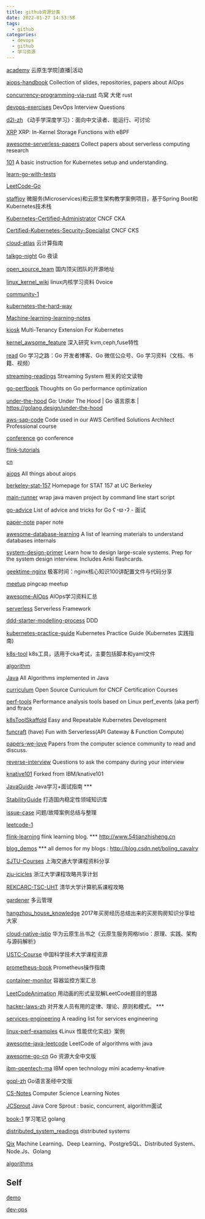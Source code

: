 ```yaml
---
title: github资源分类
date: 2022-01-27 14:53:58
tags:
  - github
categories:
  - devops
  - github
  - 学习资源
---
```


<p></p>
<!-- more -->

[academy](https://github.com/www6v/academy)  云原生学院|直播|活动



[aiops-handbook](https://github.com/www6v/aiops-handbook)  Collection of slides, repositories, papers about AIOps



[concurrency-programming-via-rust](https://github.com/www6v/concurrency-programming-via-rust)  鸟窝 大佬 rust        



[devops-exercises](https://github.com/www6v/devops-exercises) DevOps Interview Questions



[d2l-zh](https://github.com/www6v/d2l-zh)  《动手学深度学习》：面向中文读者、能运行、可讨论





[XRP](https://github.com/www6v/XRP)    XRP: In-Kernel Storage Functions with eBPF        



[awesome-serverless-papers](https://github.com/www6v/awesome-serverless-papers)  Collect papers about serverless computing research        



[101](https://github.com/www6v/101)   A basic instruction for Kubernetes setup and understanding. 



   

[learn-go-with-tests](https://github.com/www6v/learn-go-with-tests)



[LeetCode-Go](https://github.com/www6v/LeetCode-Go)



[staffjoy](https://github.com/www6v/staffjoy) 微服务(Microservices)和云原生架构教学案例项目，基于Spring Boot和Kubernetes技术栈        



[Kubernetes-Certified-Administrator](https://github.com/www6v/Kubernetes-Certified-Administrator)  CNCF CKA



[Certified-Kubernetes-Security-Specialist](https://github.com/www6v/Certified-Kubernetes-Security-Specialist)  CNCF  CKS



[cloud-atlas](https://github.com/www6v/cloud-atlas)   云计算指南



[talkgo-night](https://github.com/www6v/talkgo-night)    Go 夜读



[open_source_team](https://github.com/www6v/open_source_team)     国内顶尖团队的开源地址        



[linux_kernel_wiki](https://github.com/www6v/linux_kernel_wiki)   linux内核学习资料   0voice



[community-1](https://github.com/www6v/community-1)

[kubernetes-the-hard-way](https://github.com/www6v/kubernetes-the-hard-way)



[Machine-learning-learning-notes](https://github.com/www6v/Machine-learning-learning-notes)



[kiosk](https://github.com/www6v/kiosk)  Multi-Tenancy Extension For Kubernetes 



[kernel_awsome_feature](https://github.com/www6v/kernel_awsome_feature)   深入研究 kvm,ceph,fuse特性



[read](https://github.com/www6v/read)  Go 学习之路：Go 开发者博客、Go 微信公众号、Go 学习资料（文档、书籍、视频）        



[streaming-readings](https://github.com/www6v/streaming-readings)  Streaming System 相关的论文读物        



[go-perfbook](https://github.com/www6v/go-perfbook)  Thoughts on Go performance optimization        



[under-the-hood](https://github.com/www6v/under-the-hood)  Go: Under The Hood | Go 语言原本 | https://golang.design/under-the-hood        



[aws-sap-code](https://github.com/www6v/aws-sap-code)   Code used in our AWS Certified Solutions Architect Professional course        



[conference](https://github.com/www6v/conference)  go conference        



[flink-tutorials](https://github.com/www6v/flink-tutorials)



[cn](https://github.com/www6v/cn)



[aiops](https://github.com/www6v/aiops)  All things about aiops        



[berkeley-stat-157](https://github.com/www6v/berkeley-stat-157)   Homepage for STAT 157 at UC Berkeley        



[main-runner](https://github.com/www6v/main-runner)   wrap java maven project by command line start script        



[go-advice](https://github.com/www6v/go-advice)   List of advice and tricks for Go ʕ◔ϖ◔ʔ - 面试        



[paper-note](https://github.com/www6v/paper-note)  paper note        



[awesome-database-learning](https://github.com/www6v/awesome-database-learning)   A list of learning materials to understand databases internals        



[system-design-primer](https://github.com/www6v/system-design-primer)   Learn how to design large-scale systems. Prep for the system design interview. Includes Anki flashcards.        



[geektime-nginx](https://github.com/www6v/geektime-nginx)   极客时间：nginx核心知识100讲配置文件与代码分享



[meetup](https://github.com/www6v/meetup)    pingcap meetup



[awesome-AIOps](https://github.com/www6v/awesome-AIOps)    AIOps学习资料汇总



[serverless](https://github.com/www6v/serverless)    Serverless Framework



[ddd-starter-modelling-process](https://github.com/www6v/ddd-starter-modelling-process)   DDD 



[kubernetes-practice-guide](https://github.com/www6v/kubernetes-practice-guide)   Kubernetes Practice Guide (Kubernetes 实践指南)        



[k8s-tool](https://github.com/www6v/k8s-tool)  k8s工具，适用于cka考试，主要包括脚本和yaml文件        



[algorithm](https://github.com/www6v/algorithm)



[Java](https://github.com/www6v/Java)  All Algorithms implemented in Java



[curriculum](https://github.com/www6v/curriculum)   Open Source Curriculum for CNCF Certification Courses        



[perf-tools](https://github.com/www6v/perf-tools)  Performance analysis tools based on Linux perf_events (aka perf) and ftrace      



[k8sToolSkaffold](https://github.com/www6v/k8sToolSkaffold) Easy and Repeatable Kubernetes Development        



[funcraft](https://github.com/www6v/funcraft)  (have) Fun with Serverless(API Gateway & Function Compute)        



[papers-we-love](https://github.com/www6v/papers-we-love)  Papers from the computer science community to read and discuss.



[reverse-interview](https://github.com/www6v/reverse-interview)   Questions to ask the company during your interview        



[knative101](https://github.com/www6v/knative101)  Forked from IBM/knative101



[JavaGuide](https://github.com/www6v/JavaGuide)   Java学习+面试指南 ***



 [StabilityGuide](https://github.com/www6v/StabilityGuide)  打造国内稳定性领域知识库



[issue-case](https://github.com/www6v/issue-case)   问题/故障案例总结与整理



[leetcode-1](https://github.com/www6v/leetcode-1)



[flink-learning](https://github.com/www6v/flink-learning)  flink learning blog. *** http://www.54tianzhisheng.cn        



[blog_demos](https://github.com/www6v/blog_demos) ***   all demos for my blogs : http://blog.csdn.net/boling_cavalry        



[SJTU-Courses](https://github.com/www6v/SJTU-Courses)  上海交通大学课程资料分享



[zju-icicles](https://github.com/www6v/zju-icicles)  浙江大学课程攻略共享计划        



[REKCARC-TSC-UHT](https://github.com/www6v/REKCARC-TSC-UHT)   清华大学计算机系课程攻略



[gardener](https://github.com/www6v/gardener)   多云管理



[hangzhou_house_knowledge](https://github.com/www6v/hangzhou_house_knowledge)    2017年买房经历总结出来的买房购房知识分享给大家



[cloud-native-istio](https://github.com/www6v/cloud-native-istio)  华为云原生丛书之《云原生服务网格Istio：原理、实践、架构与源码解析》        



[USTC-Course](https://github.com/www6v/USTC-Course)  中国科学技术大学课程资源        



[prometheus-book](https://github.com/www6v/prometheus-book)  Prometheus操作指南        



[container-monitor](https://github.com/www6v/container-monitor) 容器监控方案汇总        



[LeetCodeAnimation](https://github.com/www6v/LeetCodeAnimation) 用动画的形式呈现解LeetCode题目的思路



[hacker-laws-zh](https://github.com/www6v/hacker-laws-zh)  对开发人员有用的定律、理论、原则和模式。 *** 



[services-engineering](https://github.com/www6v/services-engineering)  A reading list for services engineering



[linux-perf-examples](https://github.com/www6v/linux-perf-examples)  《Linux 性能优化实战》案例        



[awesome-java-leetcode](https://github.com/www6v/awesome-java-leetcode)   LeetCode of algorithms with java



[awesome-go-cn](https://github.com/www6v/awesome-go-cn)   Go 资源大全中文版



[ibm-opentech-ma](https://github.com/www6v/ibm-opentech-ma)   IBM open technology mini academy-knative



[gopl-zh](https://github.com/www6v/gopl-zh)  Go语言圣经中文版        



[CS-Notes](https://github.com/www6v/CS-Notes)   Computer Science Learning Notes        



[JCSprout](https://github.com/www6v/JCSprout)  Java Core Sprout : basic, concurrent, algorithm面试



[book-1](https://github.com/www6v/book-1)  学习笔记 golang



[distributed_system_readings](https://github.com/www6v/distributed_system_readings)   distributed systems



[Qix](https://github.com/www6v/Qix) Machine Learning、Deep Learning、PostgreSQL、Distributed System、Node.Js、Golang        



[algorithms](https://github.com/www6v/algorithms) 



## Self

[demo](https://github.com/www6v/demo)

[dev-ops](https://github.com/www6v/dev-ops)
